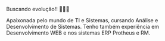 Buscando evolução!!
🚀🚀🚀

Apaixonada pelo mundo de TI e Sistemas, cursando Análise e Desenvolvimento de Sistemas. Tenho também experiência em Desenvolvimento WEB e nos sistemas ERP Protheus e RM.

